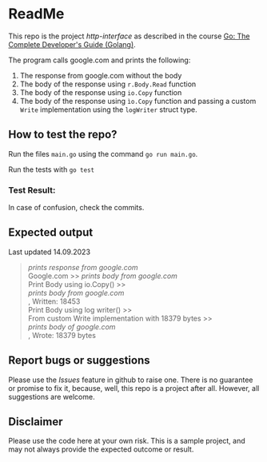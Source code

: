 # ReadMe
This repo is the project *http-interface* as described in the course  [Go: The Complete Developer's Guide (Golang)](https://udemy.com/course/go-the-complete-developers-guide/). 

The program calls google.com and prints the following: 
1. The response from google.com without the body
2. The body of the response using `r.Body.Read` function
3. The body of the response using `io.Copy` function
4. The body of the response using `ìo.Copy` function and passing a custom `Write` implementation using the `logWriter` struct type.

## How to test the repo?
Run the files `main.go` using the command 
`go run main.go`.   

Run the tests with 
`go test`

### Test Result:


In case of confusion, check the commits. 

## Expected output
Last updated 14.09.2023  
>*prints response from google.com*  
 Google.com >> *prints body from google.com*  
 Print Body using io.Copy() >>  
 *prints body from google.com*  
 , Written: 18453  
 Print Body using log writer() >>  
From custom Write implementation with 18379 bytes >>  
*prints body of google.com*  
, Wrote: 18379 bytes  

## Report bugs or suggestions
Please use the *Issues* feature in github to raise one. There is no guarantee or promise to fix it, because, well, this repo is a project after all. However, all suggestions are welcome. 

## Disclaimer
Please use the code here at your own risk. This is a sample project, and may not always provide the expected outcome or result. 
